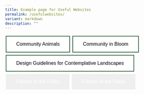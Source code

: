 ```yaml
---
title: Example page for Useful Websites
permalink: /usefulwebsites/
variant: markdown
description: ""
---
```

<style>
.container {
    display: grid;
    grid-template-columns: repeat(n, 1fr);
    gap: 10px;
}
</style>

<style>
.button {
  border: none;
  color: white;
  padding: 16px 32px;
  text-align: center;
  text-decoration: none;
  display: inline-block;
  font-size: 16px;
  margin: 4px 2px;
  transition-duration: 0.4s;
  cursor: pointer;
}
.button1 {
  background-color: white; 
  color: black; 
  border: 2px solid #215732;
}
.button1:hover {
  background-color: #215732;
  color: white;
}
.button2 {
  background-color: white; 
  color: black; 
  border: 2px solid #215732;
}
.button2:hover {
  background-color: #215732;
  color: white;
}
.button3 {
  background-color: white; 
  color: black; 
  border: 2px solid #215732;
}
.button3:hover {
  background-color: #215732;
  color: white;
}	
</style>



<button class="button button1">Community Animals</button>
<button class="button button2">Community in Bloom</button>
<button class="button button3">Design Guidelines for Contemplative Landscapes</button>
<button class="button button4">Friends of the Parks</button>
<button class="button button5">Friends of the Parks</button>